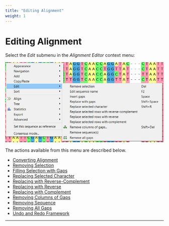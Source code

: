 ```yaml
---
title: "Editing Alignment"
weight: 1
---
```



# Editing Alignment

Select the _Edit_ submenu in the _Alignment Editor_ context menu:


![](/images/65929654/82608178.png)

The actions available from this menu are described below.

*   [Converting Alignment](converting-alignment.md)
*   [Removing Selection](removing-selection.md)
*   [Filling Selection with Gaps](filling-selection-with-gaps.md)
*   [Replacing Selected Character](replacing-selected-character.md)
*   [Replacing with Reverse-Complement](replacing-with-reverse-complement.md)
*   [Replacing with Reverse](replacing-with-reverse.md)
*   [Replacing with Complement](replacing-with-complement.md)
*   [Removing Columns of Gaps](removing-columns-of-gaps.md)
*   [Removing Sequence](removing-sequence.md)
*   [Removing All Gaps](removing-all-gaps.md)
*   [Undo and Redo Framework](undo-and-redo-framework.md)



-----------------------------------------------------------------------------------------------------------------------------------------------------------------------------------------------------------------------------------------------------------------------------------------------------------------------------------------------------------------------------------------------------------------------------------------------------------------------------------------------------------------------------------------------------------------------------------------------------------------------------------------------------------------------------------------------------------------------------------------------------------------------------------------------
